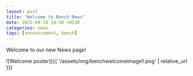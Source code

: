 ```yaml
---
layout: post
title: "Welcome to Bench News"
date: 2025-09-28 14:30 +0530
categories: news
tags: [announcement, bench]
---
```


Welcome to our new News page!

![Welcome poster]({{ '/assets/img/benchwelcomeimage1.png' | relative_url }})

